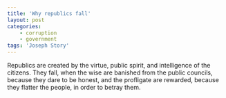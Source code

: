 ```yaml
---
title: 'Why republics fall'
layout: post
categories:
    - corruption
    - government
tags: 'Joseph Story'
---
```


Republics are created by the virtue, public spirit, and intelligence of the citizens. They fall, when the wise are banished from the public councils, because they dare to be honest, and the profligate are rewarded, because they flatter the people, in order to betray them.